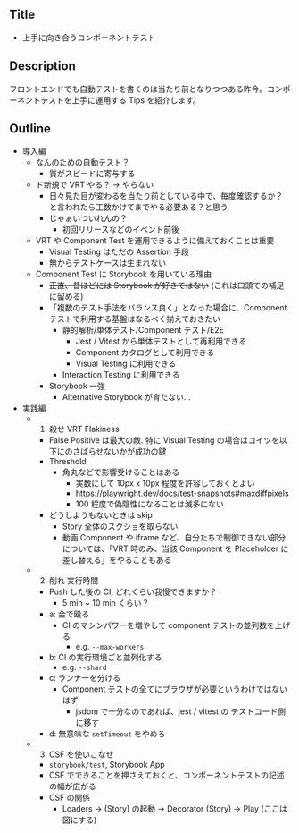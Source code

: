 ## Title

- 上手に向き合うコンポーネントテスト

## Description

フロントエンドでも自動テストを書くのは当たり前となりつつある昨今。コンポーネントテストを上手に運用する Tips を紹介します。

## Outline

- 導入編
  - なんのための自動テスト？
    - 質がスピードに寄与する
  - ド新規で VRT やる？ -> やらない
    - 日々見た目が変わるを当たり前としている中で、毎度確認するか？と言われたら工数かけてまでやる必要ある？と思う
    - じゃぁいついれんの？
      - 初回リリースなどのイベント前後
  - VRT や Component Test を運用できるように備えておくことは重要
    - Visual Testing はただの Assertion 手段
    - 無からテストケースは生まれない
  - Component Test に Storybook を用いている理由
    - ~~正直、昔ほどには Storybook が好きではない~~ (これは口頭での補足に留める)
    - 「複数のテスト手法をバランス良く」となった場合に、Component テストで利用する基盤はなるべく揃えておきたい
      - 静的解析/単体テスト/Component テスト/E2E
        - Jest / Vitest から単体テストとして再利用できる
        - Component カタログとして利用できる
        - Visual Testing に利用できる
      - Interaction Testing に利用できる
    - Storybook 一強
      - Alternative Storybook が育たない...
- 実践編
  - 1. 殺せ VRT Flakiness
    - False Positive は最大の敵. 特に Visual Testing の場合はコイツを以下にのさばらせないかが成功の鍵
    - Threshold
      - 角丸などで影響受けることはある
        - 実数にして 10px x 10px 程度を許容しておくとよい
        - https://playwright.dev/docs/test-snapshots#maxdiffpixels
        - 100 程度で偽陰性になることは滅多にない
    - どうしようもないときは skip
      - Story 全体のスクショを取らない
      - 動画 Component や iframe など、自分たちで制御できない部分については、「VRT 時のみ、当該 Component を Placeholder に差し替える」をやることもある
  - 2. 削れ 実行時間
    - Push した後の CI, どれくらい我慢できますか？
      - 5 min ~ 10 min くらい？
    - a: 金で殴る
      - CI のマシンパワーを増やして component テストの並列数を上げる
        - e.g. `--max-workers`
    - b: CI の実行環境ごと並列化する
      - e.g. `--shard`
    - c: ランナーを分ける
      - Component テストの全てにブラウザが必要というわけではないはず
        - jsdom で十分なのであれば、jest / vitest の テストコード側に移す
    - d: 無意味な `setTimeout` をやめろ
  - 3. CSF を使いこなせ
    - `storybook/test`, Storybook App
    - CSF でできることを押さえておくと、コンポーネントテストの記述の幅が広がる
    - CSF の関係
      - Loaders -> (Story) の起動 -> Decorator (Story) -> Play (ここは図にする)

<!--
## Outline

- 導入編
  - なんのための自動テスト？
    - 質がスピードに寄与する
  - ド新規で VRT やる？ -> やらない
    - 日々見た目が変わるを当たり前としている中で、毎度確認するか？と言われたら工数かけてまでやる必要ある？と思う
    - じゃぁいついれんの？
      - 初回リリースなどのイベント前後
  - VRT や Component Test を運用できるように備えておくことは重要
  - Component Test に Storybook を用いている理由
    - 「複数のテスト手法をバランス良く」となった場合に、Component テストで利用する基盤はなるべく揃えておきたい
      - 静的解析/単体テスト/Component テスト/E2E
        - Jest / Vitest から単体テストとして再利用できる
        - Component カタログとして利用できる
        - Visual Testing に利用できる
      - Interaction Testing に利用できる
    - 正直、昔ほどには Storybook が好きではない
- 実践編
  - 主に Storybook のノウハウを並べていきます
  - CSF を使いこなす
    - arguments
    - play
      - 個人的には、「重要なシナリオ」を E2E (Playright) で実装し、ただのインタラクション(ボタンを押したら xxx される) 程度は Play fn で良いと思っている
    - decorator
      - Higher Order Function
      - コンテキストの差し替え
    - loaders
      - Story の事前処理を定義できる
      - Fetch then render / Render as you fetch のパターンに向いている
        - 図
  - 番外編
    - Module Mocking
      - jest や vitest, Node.js test runner における Module Mocking とは大分毛色が違う
      - Subpath import を interface としているが、これは流行るんだろうか...?
-->

<!--
## Outline

- 導入するときのコツ:
  - テスト手段を複数用意しておくこと
  - 向き不向きがある
    - Jest or Vitest: 早い, Component Test 普通, E2E 遅い
    - どれか一つだけとしていると後で困る (それぞれ薄く入れておくとよい)
- Component Testing
- No test
- Fragile test
  - Snapshot に頼りすぎ
- Flaky test
  - VRT での flakiness
    - 角丸などが影響受けることはある
      - 実数にして 10px x 10px 程度を許容しておくとよい
      - https://playwright.dev/docs/test-snapshots#maxdiffpixels
      - 100 程度で偽陰性になることは滅多にない
  - Flakiness は最大の敵:
- Slow test
  - 自動テストが遅くてうんざり
    - 待てる時間の限度ってどのくらい？
      - 観測範囲では 5 ~ 10 minutes 辺りにしきい値がありそう
  - 削れるところは削れ
    - 「よくわからないから wait」しないで
- Obscure
  - 何がしたいのか分からない、よむのが辛い
- Bad smell
-->
